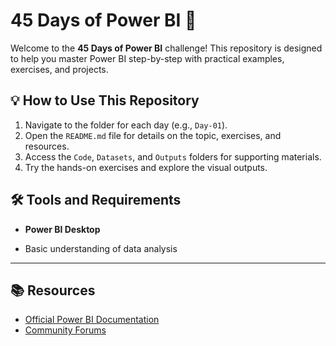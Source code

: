 # 45 Days of Power BI 🚀

Welcome to the **45 Days of Power BI** challenge! This repository is designed to help you master Power BI step-by-step with practical examples, exercises, and projects.


## 💡 How to Use This Repository
1. Navigate to the folder for each day (e.g., `Day-01`).
2. Open the `README.md` file for details on the topic, exercises, and resources.
3. Access the `Code`, `Datasets`, and `Outputs` folders for supporting materials.
4. Try the hands-on exercises and explore the visual outputs.

## 🛠 Tools and Requirements
- **Power BI Desktop**

- Basic understanding of data analysis

---

## 📚 Resources
- [Official Power BI Documentation](https://learn.microsoft.com/en-us/power-bi/)
- [Community Forums](https://community.powerbi.com/)
